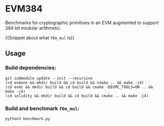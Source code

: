 # EVM384

Benchmarks for cryptographic primitives in an EVM augmented to support 384 bit modular arithmetic.

{{Snippet about what `f6m_mul` is}}

## Usage

### Build dependencies:
```
git submodule update --init --recursive
(cd evmone && mkdir build && cd build && cmake .. && make -j4)
(cd evmc && mkdir build && cd build && cmake -DEVMC_TOOLS=ON .. && make -j4)
(cd solidity && mkdir build && cd build && cmake .. && make -j4)
```

### Build and benchmark `f6m_mul`:
`python3 benchmark.py`
